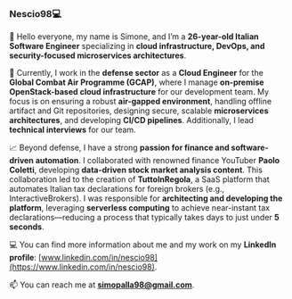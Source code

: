 ### Nescio98💻

<!--
**Nescio98/nescio98** is a ✨ _special_ ✨ repository because its `README.md` (this file) appears on your GitHub profile. -->

👋 Hello everyone, my name is Simone, and I’m a **26-year-old Italian Software Engineer** specializing in **cloud infrastructure, DevOps, and security-focused microservices architectures**.

🚀 Currently, I work in the **defense sector** as a **Cloud Engineer** for the **Global Combat Air Programme (GCAP)**, where I manage **on-premise OpenStack-based cloud infrastructure** for our development team. My focus is on ensuring a robust **air-gapped environment**, handling offline artifact and Git repositories, designing secure, scalable **microservices architectures**, and developing **CI/CD pipelines**. Additionally, I lead **technical interviews** for our team.

📈 Beyond defense, I have a strong **passion for finance and software-driven automation**. I collaborated with renowned finance YouTuber **Paolo Coletti**, developing **data-driven stock market analysis content**. This collaboration led to the creation of **TuttoInRegola**, a SaaS platform that automates Italian tax declarations for foreign brokers (e.g., InteractiveBrokers). I was responsible for **architecting and developing the platform**, leveraging **serverless computing** to achieve near-instant tax declarations—reducing a process that typically takes days to just under **5 seconds**.

💻 You can find more information about me and my work on my **LinkedIn profile**: [www.linkedin.com/in/nescio98](https://www.linkedin.com/in/nescio98).

📫 You can reach me at **simopalla98@gmail.com**.
